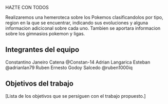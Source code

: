 HAZTE CON TODOS

Realizaremos una hemeroteca sobre los Pokemos clasificandolos por tipo, region en la que se encuentrar, indicando sus evoluciones y alguna informacion adiciconal sobre cada uno. Tambien se aportara informacion sobre los gimnasios pokemon y ligas.

## Integrantes del equipo

Constantino Janeiro Catena @Constan-14
Adrian Langarica Esteban @adrianlan79
Ruben Ernesto Godoy Salcedo @ruben1000iq

## Objetivos del trabajo

[Lista de los objetivos que se persiguen con el trabajo propuesto.]
